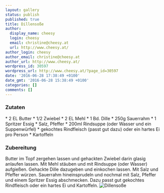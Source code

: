```yaml
---
layout: gallery
status: publish
published: true
title: Dillensoße
author:
  display_name: cheesy
  login: cheesy
  email: christine@cheesy.at
  url: http://www.cheesy.at/
author_login: cheesy
author_email: christine@cheesy.at
author_url: http://www.cheesy.at/
wordpress_id: 30597
wordpress_url: http://www.cheesy.at/?page_id=30597
date: '2016-06-28 17:38:49 +0100'
date_gmt: '2016-06-28 15:38:49 +0100'
categories: []
comments: []
---
```

### Zutaten
\* 2 EL Butter
\* 1/2 Zwiebel
\* 2 EL Mehl
\* 1 Bd. Dille
\* 250g Sauerrahm
\* 1 Spritzer Essig
\* Salz, Pfeffer
\* 200ml Rindsuppe (oder Wasser und ein Suppenwürfel)
\* gekochtes Rindfleisch (passt gut dazu) oder ein hartes Ei pro Person
\* Kartoffeln
### Zubereitung
Butter im Topf zergehen lassen und gehackten Zwiebel darin glasig anlaufen lassen. Mit Mehl stäuben und mit Rindsuppe (oder Wasser) aufgießen. Gehackte Dille dazugeben und einkochen lassen. Mit Salz und Pfeffer würzen. Sauerrahm hineinsprudeln und nochmal mit Salz, Pfeffer und einem Spritzer Essig abschmecken. Dazu passt gut gekochtes Rindfleisch oder ein hartes Ei und Kartoffeln.
![Dillensoße](http://www.cheesy.at/wp-content/uploads/Dillensoße.jpg)
